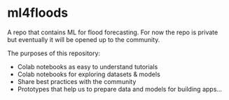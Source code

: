 # ml4floods

A repo that contains ML for flood forecasting.
For now the repo is private but eventually it will be opened up to the community.

The purposes of this repository:
* Colab notebooks as easy to understand tutorials
* Colab notebooks for exploring datasets & models
* Share best practices with the community
* Prototypes that help us to prepare data and models for building apps...
